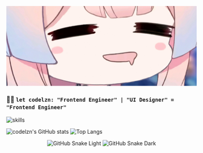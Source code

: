[![](kokomi.jpg)](https://codelzn.com)

### 👨‍💻 `let codelzn: "Frontend Engineer" | "UI Designer" = "Frontend Engineer"`

![skills](https://skillicons.dev/icons?i=figma,blender,nextjs,nuxtjs,nestjs,prisma)

<img src="https://github-readme-stats-one-bice.vercel.app/api?username=codelzn&count_private=true&theme=calm&show_icons=true&include_all_commits=true&role=OWNER,ORGANIZATION_MEMBER,COLLABORATOR" alt="codelzn's GitHub stats" height="185px" /> <img src="https://github-readme-stats-one-bice.vercel.app/api/top-langs/?username=codelzn&layout=compact&langs_count=8&theme=calm&role=OWNER,COLLABORATOR" alt="Top Langs" height="185px" />

<div align="center">

![GitHub Snake Light](https://github.com/codelzn/codelzn/raw/snack/github-snake.svg#gh-light-mode-only)
![GitHub Snake Dark](https://github.com/codelzn/codelzn/raw/snack/github-snake-dark.svg#gh-dark-mode-only)

</div>
